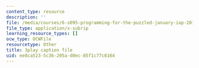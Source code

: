 ```yaml
---
content_type: resource
description: ''
file: /media/courses/6-s095-programming-for-the-puzzled-january-iap-2018/ee8ca5235c36205ad0ec85f1c77c6164_14UlXIZzwE4.srt
file_type: application/x-subrip
learning_resource_types: []
ocw_type: OCWFile
resourcetype: Other
title: 3play caption file
uid: ee8ca523-5c36-205a-d0ec-85f1c77c6164
---
```

